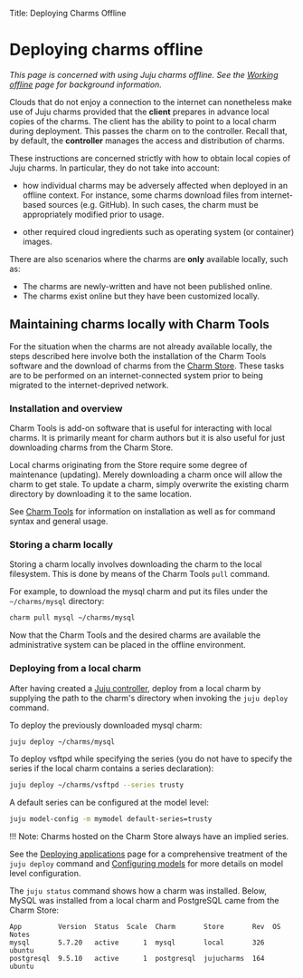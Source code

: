 Title: Deploying Charms Offline

# Deploying charms offline

*This page is concerned with using Juju charms offline. See the
[Working offline][charms-offline] page for background information.*

Clouds that do not enjoy a connection to the internet can nonetheless make use
of Juju charms provided that the **client** prepares in advance local copies of
the charms. The client has the ability to point to a local charm during
deployment. This passes the charm on to the controller. Recall that, by
default, the **controller** manages the access and distribution of charms.

These instructions are concerned strictly with how to obtain local copies of
Juju charms. In particular, they do not take into account:

 - how individual charms may be adversely affected when deployed in an offline
   context. For instance, some charms download files from internet-based
   sources (e.g. GitHub). In such cases, the charm must be appropriately
   modified prior to usage.

 - other required cloud ingredients such as operating system (or container)
   images.

There are also scenarios where the charms are **only** available locally, such
as:

 - The charms are newly-written and have not been published online.
 - The charms exist online but they have been customized locally.

## Maintaining charms locally with Charm Tools

For the situation when the charms are not already available locally, the steps
described here involve both the installation of the Charm Tools software and
the download of charms from the [Charm Store][charm-store]. These tasks are to
be performed on an internet-connected system prior to being migrated to the
internet-deprived network.

### Installation and overview

Charm Tools is add-on software that is useful for interacting with local
charms. It is primarily meant for charm authors but it is also useful for
just downloading charms from the Charm Store.

Local charms originating from the Store require some degree of maintenance
(updating). Merely downloading a charm once will allow the charm to get stale.
To update a charm, simply overwrite the existing charm directory by downloading
it to the same location.

See [Charm Tools][charm-tools] for information on installation as well as
for command syntax and general usage.

### Storing a charm locally

Storing a charm locally involves downloading the charm to the local filesystem.
This is done by means of the Charm Tools `pull` command.

For example, to download the mysql charm and put its files under the
`~/charms/mysql` directory:

```bash
charm pull mysql ~/charms/mysql
```

Now that the Charm Tools and the desired charms are available the
administrative system can be placed in the offline environment.

### Deploying from a local charm

After having created a [Juju controller][controllers], deploy from a local
charm by supplying the path to the charm's directory when invoking the
`juju deploy` command.

To deploy the previously downloaded mysql charm:

```bash
juju deploy ~/charms/mysql
```

To deploy vsftpd while specifying the series (you do not have to specify the
series if the local charm contains a series declaration):

```bash
juju deploy ~/charms/vsftpd --series trusty
```

A default series can be configured at the model level: 

```bash
juju model-config -m mymodel default-series=trusty
```

!!! Note:
    Charms hosted on the Charm Store always have an implied series. 

See the [Deploying applications][charms-deploying] page for a comprehensive
treatment of the `juju deploy` command and [Configuring models][models-config]
for more details on model level configuration.

The `juju status` command shows how a charm was installed. Below, MySQL was
installed from a local charm and PostgreSQL came from the Charm Store:

```no-highlight
App         Version  Status  Scale  Charm       Store       Rev  OS      Notes
mysql       5.7.20   active      1  mysql       local       326  ubuntu  
postgresql  9.5.10   active      1  postgresql  jujucharms  164  ubuntu  
```


<!-- LINKS -->

[charms-offline]: ./charms-offline.html
[charm-store]: https://jujucharms.com
[charm-tools]: ./tools-charm-tools.html
[charms-deploying]: ./charms-deploying.html
[models-config]: ./models-config.html
[controllers]: ./controllers.html
